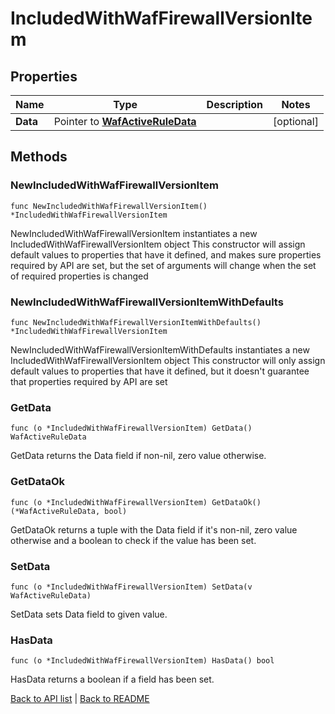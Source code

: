 # IncludedWithWafFirewallVersionItem

## Properties

Name | Type | Description | Notes
------------ | ------------- | ------------- | -------------
**Data** | Pointer to [**WafActiveRuleData**](WafActiveRuleData.md) |  | [optional] 

## Methods

### NewIncludedWithWafFirewallVersionItem

`func NewIncludedWithWafFirewallVersionItem() *IncludedWithWafFirewallVersionItem`

NewIncludedWithWafFirewallVersionItem instantiates a new IncludedWithWafFirewallVersionItem object
This constructor will assign default values to properties that have it defined,
and makes sure properties required by API are set, but the set of arguments
will change when the set of required properties is changed

### NewIncludedWithWafFirewallVersionItemWithDefaults

`func NewIncludedWithWafFirewallVersionItemWithDefaults() *IncludedWithWafFirewallVersionItem`

NewIncludedWithWafFirewallVersionItemWithDefaults instantiates a new IncludedWithWafFirewallVersionItem object
This constructor will only assign default values to properties that have it defined,
but it doesn't guarantee that properties required by API are set

### GetData

`func (o *IncludedWithWafFirewallVersionItem) GetData() WafActiveRuleData`

GetData returns the Data field if non-nil, zero value otherwise.

### GetDataOk

`func (o *IncludedWithWafFirewallVersionItem) GetDataOk() (*WafActiveRuleData, bool)`

GetDataOk returns a tuple with the Data field if it's non-nil, zero value otherwise
and a boolean to check if the value has been set.

### SetData

`func (o *IncludedWithWafFirewallVersionItem) SetData(v WafActiveRuleData)`

SetData sets Data field to given value.

### HasData

`func (o *IncludedWithWafFirewallVersionItem) HasData() bool`

HasData returns a boolean if a field has been set.


[Back to API list](../README.md#documentation-for-api-endpoints) | [Back to README](../README.md)
